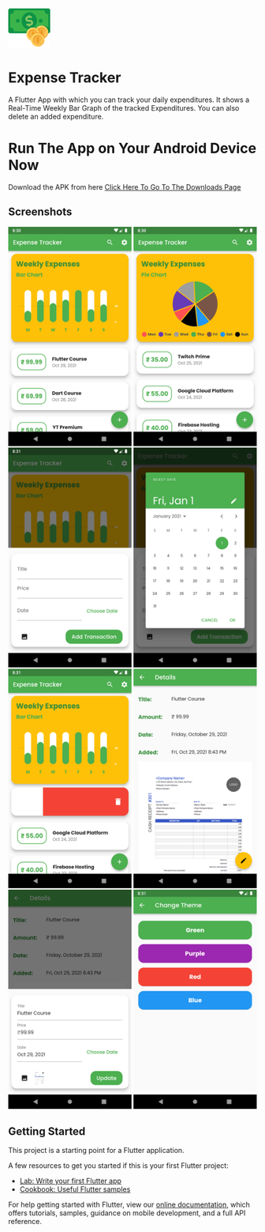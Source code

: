 <img src='screenshots/icon.png' width='85px'/>

# Expense Tracker

A Flutter App with which you can track your daily expenditures.
It shows a Real-Time Weekly Bar Graph of the tracked Expenditures.
You can also delete an added expenditure.

# Run The App on Your Android Device Now

Download the APK from here
[Click Here To Go To The Downloads Page](https://github.com/ankanSikdar/flutter-expense-tracker/releases/ "Releases Page")

## Screenshots

<img src="screenshots/ss1.png" width = 250> <img src="screenshots/ss2.png" width = 250> <img src="screenshots/ss3.png" width = 250> <img src="screenshots/ss4.png" width = 250> <img src="screenshots/ss5.png" width = 250> <img src="screenshots/ss6.png" width = 250> <img src="screenshots/ss7.png" width = 250> <img src="screenshots/ss8.png" width = 250>

## Getting Started

This project is a starting point for a Flutter application.

A few resources to get you started if this is your first Flutter project:

- [Lab: Write your first Flutter app](https://flutter.dev/docs/get-started/codelab)
- [Cookbook: Useful Flutter samples](https://flutter.dev/docs/cookbook)

For help getting started with Flutter, view our
[online documentation](https://flutter.dev/docs), which offers tutorials,
samples, guidance on mobile development, and a full API reference.
